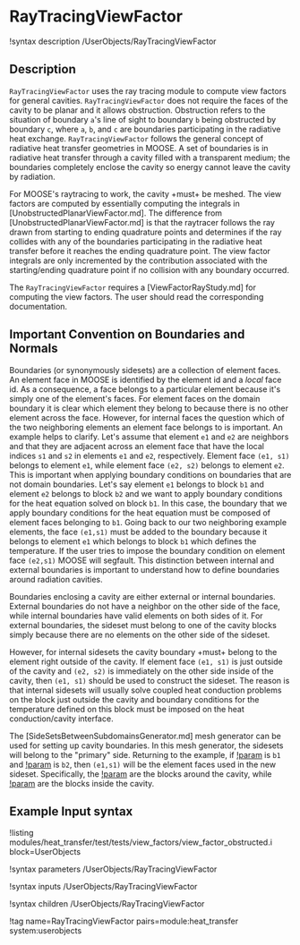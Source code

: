 # RayTracingViewFactor

!syntax description /UserObjects/RayTracingViewFactor

## Description

`RayTracingViewFactor` uses the ray tracing module to compute view factors for general cavities.
`RayTracingViewFactor` does not require the faces of the cavity to be planar and it allows obstruction.
Obstruction refers to the situation of boundary `a`'s line of sight to boundary `b` being obstructed
by boundary `c`, where `a`, `b`, and `c` are boundaries participating in the radiative heat exchange.
`RayTracingViewFactor` follows the general concept of radiative heat transfer geometries in MOOSE.
A set of boundaries is in radiative heat transfer through a cavity filled with a transparent medium;
the boundaries completely enclose the cavity so energy cannot leave the cavity by radiation.

For MOOSE's raytracing to work, the cavity +must+ be meshed. The view factors are computed by essentially
computing the integrals in [UnobstructedPlanarViewFactor.md]. The difference
from [UnobstructedPlanarViewFactor.md] is that the raytracer follows the
ray drawn from starting to ending quadrature points and determines if the ray collides with any of the boundaries
participating in the radiative heat transfer before it reaches the ending quadrature point. The view factor integrals
are only incremented by the contribution associated with the starting/ending quadrature point if no collision with any boundary
occurred.

The `RayTracingViewFactor` requires a [ViewFactorRayStudy.md] for computing the view factors. The user should
read the corresponding documentation.

## Important Convention on Boundaries and Normals

Boundaries (or synonymously sidesets) are a collection of element faces. An element face in MOOSE is identified
by the element id and a *local* face id. As a consequence, a face belongs to a particular element because it's
simply one of the element's faces. For element faces on the domain boundary it is clear which element they belong to
because there is no other element across the face. However, for internal faces the question which of the two neighboring
elements an element face belongs to is important. An example helps to clarify. Let's assume that element `e1` and `e2`
are neighbors and that they are adjacent across an element face that have the local indices `s1` and `s2` in elements
`e1` and `e2`, respectively. Element face `(e1, s1)` belongs to element `e1`, while element face `(e2, s2)` belongs to
element `e2`. This is important when applying boundary conditions on boundaries that are not domain boundaries. Let's say
element `e1` belongs to block `b1` and element `e2` belongs to block `b2` and we want to apply boundary conditions for the
heat equation solved on block `b1`. In this case, the boundary that we apply boundary conditions for the heat equation
must be composed of element faces belonging to `b1`. Going back to our two neighboring example elements, the face `(e1,s1)`
must be added to the boundary because it belongs to element `e1` which belongs to block `b1` which defines the temperature.
If the user tries to impose the boundary condition on element face `(e2,s1)` MOOSE will segfault. This distinction between
internal and external boundaries is important to understand how to define boundaries around radiation cavities.  

Boundaries enclosing a cavity are either external or internal boundaries. External boundaries
do not have a neighbor on the other side of the face, while internal boundaries have valid elements on
both sides of it. For external boundaries, the sideset must belong to one of the cavity blocks simply because there
are no elements on the other side of the sideset.

However, for internal sidesets the cavity boundary +must+ belong to the element right outside of the cavity.
If element face `(e1, s1)` is just outside of the cavity and `(e2, s2)` is immediately on the other side inside of the cavity,
then `(e1, s1)` should be used to construct the sideset. The reason is that internal sidesets will usually solve coupled
heat conduction problems on the block just outside the cavity and boundary conditions for the temperature defined on this
block must be imposed on the heat conduction/cavity interface.

The [SideSetsBetweenSubdomainsGenerator.md] mesh generator can be used for setting up
cavity boundaries. In this mesh generator, the sidesets will belong to the "primary" side. Returning to the example,
if [!param](/Mesh/SideSetsBetweenSubdomainsGenerator/primary_block) is `b1` and [!param](/Mesh/SideSetsBetweenSubdomainsGenerator/paired_block) is `b2`, then `(e1,s1)` will be the element faces used in the new sideset.
Specifically, the [!param](/Mesh/SideSetsBetweenSubdomainsGenerator/primary_block) are the blocks around the cavity, while [!param](/Mesh/SideSetsBetweenSubdomainsGenerator/paired_block) are the blocks inside the cavity.

## Example Input syntax

!listing modules/heat_transfer/test/tests/view_factors/view_factor_obstructed.i
block=UserObjects

!syntax parameters /UserObjects/RayTracingViewFactor

!syntax inputs /UserObjects/RayTracingViewFactor

!syntax children /UserObjects/RayTracingViewFactor

!tag name=RayTracingViewFactor pairs=module:heat_transfer system:userobjects
